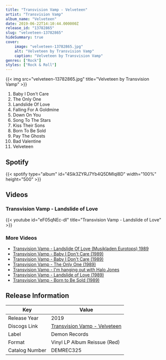 ```yaml
---
title: "Transvision Vamp - Velveteen"
artist: "Transvision Vamp"
album_name: "Velveteen"
date: 2019-06-22T14:10:44.000000Z
release_id: "13782865"
slug: "velveteen-13782865"
hideSummary: true
cover:
    image: "velveteen-13782865.jpg"
    alt: "Velveteen by Transvision Vamp"
    caption: "Velveteen by Transvision Vamp"
genres: ["Rock"]
styles: ["Rock & Roll"]
---
```


{{< img src="velveteen-13782865.jpg" title="Velveteen by Transvision Vamp" >}}

<!-- section break -->

1. Baby I Don't Care
2. The Only One
3. Landslide Of Love
4. Falling For A Goldmine
5. Down On You
6. Song To The Stars
7. Kiss Their Sons
8. Born To Be Sold
9. Pay The Ghosts
10. Bad Valentine
11. Velveteen

<!-- section break -->


## Spotify
{{< spotify type="album" id="4Sik3ZYRJ7Yb4Q5DMlql8D" width="100%" height="500" >}}



## Videos
### Transvision Vamp - Landslide of Love
{{< youtube id="eF05qNEc-dI" title="Transvision Vamp - Landslide of Love" >}}<br>

### More Videos

- [Transvision Vamp - Landslide Of Love (Musikladen Eurotops) 1989](https://www.youtube.com/watch?v=q-ccY2xHhY8)
- [Transvision Vamp - Baby I Don't Care (1989)](https://www.youtube.com/watch?v=yIsESekPHFo)
- [Transvision Vamp - Baby I Don't Care (1989)](https://www.youtube.com/watch?v=r26krlXFmOI)
- [Transvision Vamp - The Only One (1989)](https://www.youtube.com/watch?v=i3rm5OnuFTw)
- [Transvision Vamp - I'm hanging out with Halo Jones](https://www.youtube.com/watch?v=FYza-Zspoo4)
- [Transvision Vamp - Landslide of Love (1989)](https://www.youtube.com/watch?v=H1TBj_bYog8)
- [Transvision Vamp - Born to Be Sold (1989)](https://www.youtube.com/watch?v=wyBphauZeJo)


## Release Information
|  Key           | Value                                                |
| ---------------| ---------------------------------------------------- |
| Release Year   | 2019                                   |
| Discogs Link   | [Transvision Vamp - Velveteen](https://www.discogs.com/release/13782865-Transvision-Vamp-Velveteen) |
| Label          | Demon Records |
| Format         | Vinyl LP Album Reissue (Red) |
| Catalog Number | DEMREC325 |
